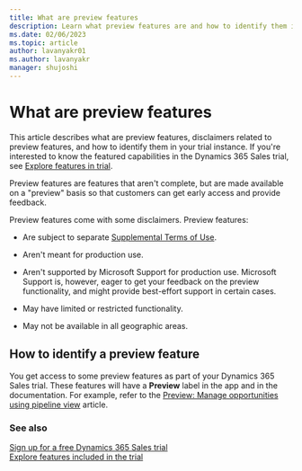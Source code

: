 ```yaml
---
title: What are preview features
description: Learn what preview features are and how to identify them in your Dynamics 365 Sales trial.
ms.date: 02/06/2023
ms.topic: article
author: lavanyakr01
ms.author: lavanyakr
manager: shujoshi
---
```


# What are preview features

This article describes what are preview features, disclaimers related to preview features, and how to identify them in your trial instance. If you're interested to know the featured capabilities in the Dynamics 365 Sales trial, see [Explore features in trial](features-in-trial.md).

Preview features are features that aren't complete, but are made available on a "preview" basis so that customers can get early access and provide feedback.

Preview features come with some disclaimers. Preview features:

- Are subject to separate [Supplemental Terms of Use](https://go.microsoft.com/fwlink/p/?LinkId=511446).

- Aren't meant for production use.

- Aren't supported by Microsoft Support for production use. Microsoft Support is, however, eager to get your feedback on the preview functionality, and might provide best-effort support in certain cases.

- May have limited or restricted functionality.

- May not be available in all geographic areas.

## How to identify a preview feature

You get access to some preview features as part of your Dynamics 365 Sales trial. These features will have a **Preview** label in the app and in the documentation. For example, refer to the [Preview: Manage opportunities using pipeline view](use-opportunity-pipeline-view.md) article.

### See also

[Sign up for a free Dynamics 365 Sales trial](sign-up-for-sales-trial.md)  
[Explore features included in the trial](features-in-trial.md)
